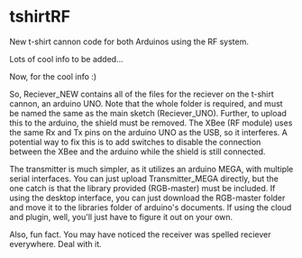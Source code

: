 # tshirtRF
New t-shirt cannon code for both Arduinos using the RF system.

Lots of cool info to be added...

Now, for the cool info :)

So, Reciever_NEW contains all of the files for the reciever on the t-shirt cannon, an arduino UNO. Note that the whole folder is required, and must be named the same as the main sketch (Reciever_UNO). Further, to upload this to the arduino, the shield must be removed. The XBee (RF module) uses the same Rx and Tx pins on the arduino UNO as the USB, so it interferes. A potential way to fix this is to add switches to disable the connection between the XBee and the arduino while the shield is still connected.

The transmitter is much simpler, as it utilizes an arduino MEGA, with multiple serial interfaces. You can just upload Transmitter_MEGA directly, but the one catch is that the library provided (RGB-master) must be included. If using the desktop interface, you can just download the RGB-master folder and move it to the libraries folder of arduino's documents. If using the cloud and plugin, well, you'll just have to figure it out on your own.





Also, fun fact. You may have noticed the receiver was spelled reciever everywhere. Deal with it.

